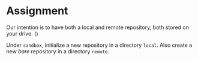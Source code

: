 # Assignment

Our intention is to have both a local and remote repository, both
stored on your drive. ()

Under `sandbox`, initialize a new repository in a directory `local`.
Also create a new *bare* repository in a directory `remote`.
